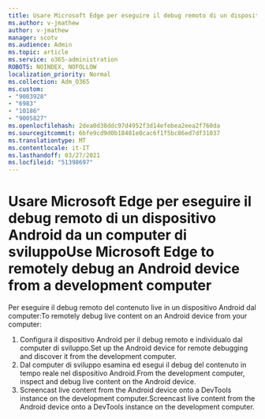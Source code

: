 ```yaml
---
title: Usare Microsoft Edge per eseguire il debug remoto di un dispositivo Android da un computer di sviluppo
ms.author: v-jmathew
author: v-jmathew
manager: scotv
ms.audience: Admin
ms.topic: article
ms.service: o365-administration
ROBOTS: NOINDEX, NOFOLLOW
localization_priority: Normal
ms.collection: Adm_O365
ms.custom:
- "9003928"
- "6983"
- "10186"
- "9005827"
ms.openlocfilehash: 2dea0d38ddc97d4952f3d14efebea2eea2f760da
ms.sourcegitcommit: 6bfe9cd9d0b18481e0cac6f1f5bc86ed7df31037
ms.translationtype: MT
ms.contentlocale: it-IT
ms.lasthandoff: 03/27/2021
ms.locfileid: "51398697"
---
```

# <a name="use-microsoft-edge-to-remotely-debug-an-android-device-from-a-development-computer"></a><span data-ttu-id="2cff0-102">Usare Microsoft Edge per eseguire il debug remoto di un dispositivo Android da un computer di sviluppo</span><span class="sxs-lookup"><span data-stu-id="2cff0-102">Use Microsoft Edge to remotely debug an Android device from a development computer</span></span>

<span data-ttu-id="2cff0-103">Per eseguire il debug remoto del contenuto live in un dispositivo Android dal computer:</span><span class="sxs-lookup"><span data-stu-id="2cff0-103">To remotely debug live content on an Android device from your computer:</span></span>

1. <span data-ttu-id="2cff0-104">Configura il dispositivo Android per il debug remoto e individualo dal computer di sviluppo.</span><span class="sxs-lookup"><span data-stu-id="2cff0-104">Set up the Android device for remote debugging and discover it from the development computer.</span></span>
2. <span data-ttu-id="2cff0-105">Dal computer di sviluppo esamina ed esegui il debug del contenuto in tempo reale nel dispositivo Android.</span><span class="sxs-lookup"><span data-stu-id="2cff0-105">From the development computer, inspect and debug live content on the Android device.</span></span>
3. <span data-ttu-id="2cff0-106">Screencast live content from the Android device onto a DevTools instance on the development computer.</span><span class="sxs-lookup"><span data-stu-id="2cff0-106">Screencast live content from the Android device onto a DevTools instance on the development computer.</span></span>

